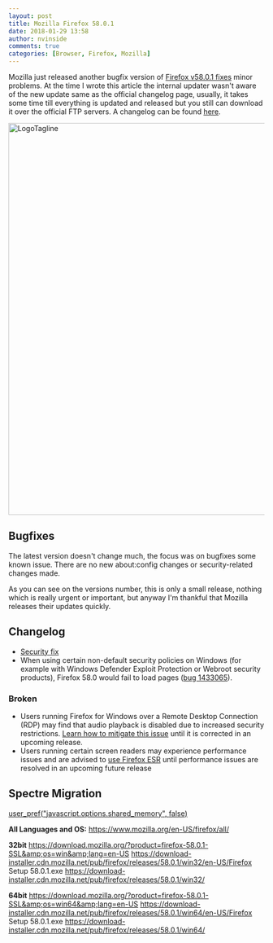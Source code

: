 ```yaml
---
layout: post
title: Mozilla Firefox 58.0.1
date: 2018-01-29 13:58
author: nvinside
comments: true
categories: [Browser, Firefox, Mozilla]
---
```

Mozilla just released another bugfix version of <a href="https://download-installer.cdn.mozilla.net/pub/firefox/releases/58.0.1/" rel="noopener">Firefox v58.0.1 fixes</a> minor problems. At the time I wrote this article the internal updater wasn't aware of the new update same as the official changelog page, usually, it takes some time till everything is updated and released but you still can download it over the official FTP servers. A changelog can be found <a href="https://www.mozilla.org/en-US/firefox/58.0.1/releasenotes/" target="_blank" rel="noopener">here</a>.

<img class="alignnone size-full wp-image-2375" src="https://chefkochblog.files.wordpress.com/2018/01/logotagline.png" alt="LogoTagline" width="1400" height="770" />

<!--more-->

<h2>Bugfixes</h2>

The latest version doesn't change much, the focus was on bugfixes some known issue. There are no new about:config changes or security-related changes made.

As you can see on the versions number, this is only a small release, nothing which is really urgent or important, but anyway I'm thankful that Mozilla releases their updates quickly.

<h2>Changelog</h2>

<ul class="section-items">
    <li id="note-787432"><a href="https://www.mozilla.org/security/known-vulnerabilities/firefox/#firefox58.0.1">Security fix</a></li>
    <li id="note-787433">When using certain non-default security policies on Windows (for example with Windows Defender Exploit Protection or Webroot security products), Firefox 58.0 would fail to load pages (<a href="https://bugzilla.mozilla.org/1433065">bug 1433065</a>).</li>
</ul>

<h3>Broken</h3>

<ul class="section-items">
    <li id="note-787278">Users running Firefox for Windows over a Remote Desktop Connection (RDP) may find that audio playback is disabled due to increased security restrictions. <a href="https://support.mozilla.org/kb/i-cant-play-audio-remote-desktop-connection">Learn how to mitigate this issue</a> until it is corrected in an upcoming release.</li>
    <li id="note-787416">Users running certain screen readers may experience performance issues and are advised to <a href="https://support.mozilla.org/kb/can-i-use-my-screen-reader-new-firefox">use Firefox ESR</a> until performance issues are resolved in an upcoming future release</li>
</ul>

<h2>Spectre Migration</h2>

<a href="https://blog.mozilla.org/security/2018/01/03/mitigations-landing-new-class-timing-attack" target="_blank" rel="noopener"><span class="blob-code-inner"><span class="pl-en">user_pref</span>(<span class="pl-s"><span class="pl-pds">"</span>javascript.options.shared_memory<span class="pl-pds">"</span></span>, <span class="pl-c1">false</span>)</span></a>

<div class="ipsType_normal ipsType_richText ipsContained">

<strong>All Languages and OS:</strong>
<a href="https://www.mozilla.org/en-US/firefox/all/" rel="external nofollow noopener">https://www.mozilla.org/en-US/firefox/all/</a>

<strong>32bit</strong>
<a href="https://download.mozilla.org/?product=firefox-58.0.1-SSL&amp;os=win&amp;lang=en-US" rel="external nofollow noopener">https://download.mozilla.org/?product=firefox-58.0.1-SSL&amp;os=win&amp;lang=en-US</a>
<a href="https://download-installer.cdn.mozilla.net/pub/firefox/releases/58.0.1/win32/en-US/Firefox%20Setup%2058.0.1.exe" rel="external nofollow noopener">https://download-installer.cdn.mozilla.net/pub/firefox/releases/58.0.1/win32/en-US/Firefox Setup 58.0.1.exe</a>
<a href="https://download-installer.cdn.mozilla.net/pub/firefox/releases/58.0.1/win32/" rel="external nofollow noopener">https://download-installer.cdn.mozilla.net/pub/firefox/releases/58.0.1/win32/</a>

<strong>64bit</strong>
<a href="https://download.mozilla.org/?product=firefox-58.0.1-SSL&amp;os=win64&amp;lang=en-US" rel="external nofollow noopener">https://download.mozilla.org/?product=firefox-58.0.1-SSL&amp;os=win64&amp;lang=en-US</a>
<a href="https://download-installer.cdn.mozilla.net/pub/firefox/releases/58.0.1/win64/en-US/Firefox%20Setup%2058.0.1.exe" rel="external nofollow noopener">https://download-installer.cdn.mozilla.net/pub/firefox/releases/58.0.1/win64/en-US/Firefox Setup 58.0.1.exe</a>
<a href="https://download-installer.cdn.mozilla.net/pub/firefox/releases/58.0.1/win64/" rel="external nofollow noopener">https://download-installer.cdn.mozilla.net/pub/firefox/releases/58.0.1/win64/</a>

&nbsp;

</div>
